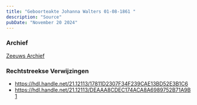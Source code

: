 ```yaml
---
title: "Geboorteakte Johanna Walters 01-08-1861 "
description: "Source"
pubDate: "November 20 2024"
---
```


### Archief
[Zeeuws Archief](https://www.zeeuwsarchief.nl/)

### Rechtstreekse Verwijzingen
- https://hdl.handle.net/21.12113/17811D2307F34F239CAE13BD52E3B1C6
- https://hdl.handle.net/21.12113/DEAAA8CDEC174ACA8A6989752B71A9B1